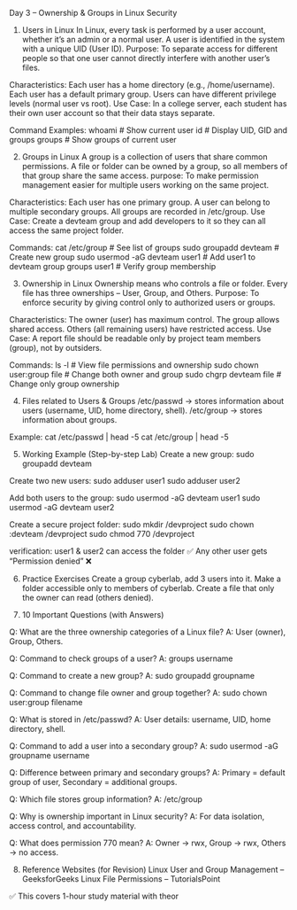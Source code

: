 Day 3 – Ownership & Groups in Linux Security

1. Users in Linux
 In Linux, every task is performed by a user account, whether it’s an admin or a normal user.
 A user is identified in the system with a unique UID (User ID).
Purpose: To separate access for different people so that one user cannot directly interfere with another user’s files.

Characteristics:
 Each user has a home directory (e.g., /home/username).
 Each user has a default primary group.
 Users can have different privilege levels (normal user vs root).
 Use Case: In a college server, each student has their own user account so that their data stays separate.

Command Examples:
 whoami     # Show current user
 id         # Display UID, GID and groups
 groups     # Show groups of current user

2. Groups in Linux
  A group is a collection of users that share common permissions.
  A file or folder can be owned by a group, so all members of that group share the same access.
purpose: To make permission management easier for multiple users working on the same project.

Characteristics:
 Each user has one primary group.
 A user can belong to multiple secondary groups.
 All groups are recorded in /etc/group.
 Use Case: Create a devteam group and add developers to it so they can all access the same project folder.

Commands:
         cat /etc/group              # See list of groups
         sudo groupadd devteam       # Create new group
         sudo usermod -aG devteam user1   # Add user1 to devteam group
         groups user1                # Verify group membership

3. Ownership in Linux
   Ownership means who controls a file or folder.
   Every file has three ownerships – User, Group, and Others.
   Purpose: To enforce security by giving control only to authorized users or groups.

Characteristics:
  The owner (user) has maximum control.
   The group allows shared access.
   Others (all remaining users) have restricted access.
   Use Case: A report file should be readable only by project team members (group), not by outsiders.

Commands:
         ls -l                       # View file permissions and ownership 
         sudo chown user:group file  # Change both owner and group
         sudo chgrp devteam file     # Change only group ownership

4. Files related to Users & Groups
/etc/passwd → stores information about users (username, UID, home directory, shell).
/etc/group → stores information about groups.

Example:
        cat /etc/passwd | head -5
         cat /etc/group | head -5

5. Working Example (Step-by-step Lab)
Create a new group:
    sudo groupadd devteam

Create two new users:
    sudo adduser user1
    sudo adduser user2

Add both users to the group:
    sudo usermod -aG devteam user1
    sudo usermod -aG devteam user2

Create a secure project folder:
     sudo mkdir /devproject
     sudo chown :devteam /devproject
     sudo chmod 770 /devproject

verification:
   user1 & user2 can access the folder ✅
   Any other user gets “Permission denied” ❌

6. Practice Exercises
 Create a group cyberlab, add 3 users into it.
 Make a folder accessible only to members of cyberlab.
 Create a file that only the owner can read (others denied).

7. 10 Important Questions (with Answers)

Q: What are the three ownership categories of a Linux file?
A: User (owner), Group, Others.

Q: Command to check groups of a user?
A: groups username

Q: Command to create a new group?
A: sudo groupadd groupname

Q: Command to change file owner and group together?
A: sudo chown user:group filename

Q: What is stored in /etc/passwd?
A: User details: username, UID, home directory, shell.

Q: Command to add a user into a secondary group?
A: sudo usermod -aG groupname username

Q: Difference between primary and secondary groups?
A: Primary = default group of user, Secondary = additional groups.

Q: Which file stores group information?
A: /etc/group

Q: Why is ownership important in Linux security?
A: For data isolation, access control, and accountability.

Q: What does permission 770 mean?
A: Owner → rwx, Group → rwx, Others → no access.

8. Reference Websites (for Revision)
Linux User and Group Management – GeeksforGeeks
Linux File Permissions – TutorialsPoint

✅ This covers 1-hour study material with theor

